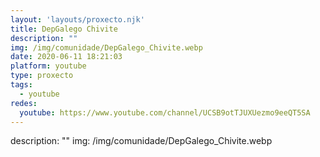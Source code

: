 ```yaml
---
layout: 'layouts/proxecto.njk'
title: DepGalego Chivite
description: ""
img: /img/comunidade/DepGalego_Chivite.webp
date: 2020-06-11 18:21:03
platform: youtube
type: proxecto
tags:
  - youtube
redes:
  youtube: https://www.youtube.com/channel/UCSB9otTJUXUezmo9eeQT5SA
---
```

description: ""
img: /img/comunidade/DepGalego_Chivite.webp
